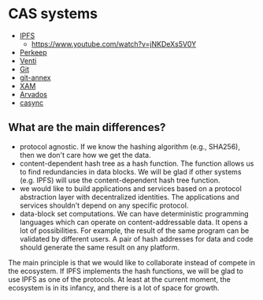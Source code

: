 # CAS systems

- [IPFS](https://en.wikipedia.org/wiki/InterPlanetary_File_System)
  - https://www.youtube.com/watch?v=jNKDeXs5V0Y 
- [Perkeep](https://en.wikipedia.org/wiki/Perkeep)
- [Venti](https://en.wikipedia.org/wiki/Venti)
- [Git](https://en.wikipedia.org/wiki/Git#Implementations)
- [git-annex](https://en.wikipedia.org/wiki/Git-annex)
- [XAM](https://en.wikipedia.org/wiki/XAM)
- [Arvados](https://arvados.org/)
- [casync](https://en.wikipedia.org/wiki/Casync)

## What are the main differences?

- protocol agnostic. If we know the hashing algorithm (e.g., SHA256), then we don't care how we get the data.
- content-dependent hash tree as a hash function. The function allows us to find redundancies in data blocks. We will be glad if other systems (e.g. IPFS) will use the content-dependent hash tree function.
- we would like to build applications and services based on a protocol abstraction layer with decentralized identities. The applications and services shouldn't depend on any specific protocol.
- data-block set computations. We can have deterministic programming languages which can operate on content-addressable data. It opens a lot of possibilities. For example, the result of the same program can be validated by different users. A pair of hash addresses for data and code should generate the same result on any platform.

The main principle is that we would like to collaborate instead of compete in the ecosystem. If IPFS implements the hash functions, we will be glad to use IPFS as one of the protocols. 
At least at the current moment, the ecosystem is in its infancy, and there is a lot of space for growth.
